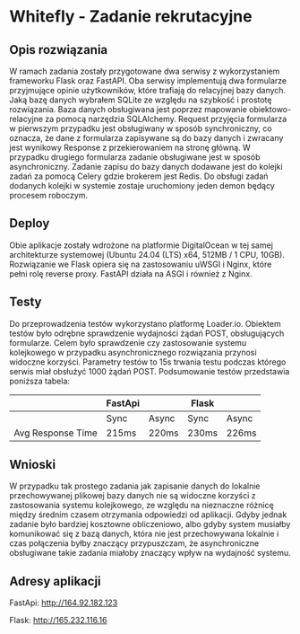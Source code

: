 # Whitefly - Zadanie rekrutacyjne

## Opis rozwiązania 

W ramach zadania zostały przygotowane dwa serwisy z wykorzystaniem frameworku Flask oraz FastAPI. Oba serwisy implementują dwa formularze przyjmujące opinie użytkowników, które trafiają do relacyjnej bazy danych.  Jaką bazę danych wybrałem SQLite ze względu na szybkość i prostotę rozwiązania. Baza danych obsługiwana jest poprzez mapowanie obiektowo-relacyjne za pomocą narzędzia SQLAlchemy. 
Request przyjęcia formularza w pierwszym przypadku jest obsługiwany w sposób synchroniczny, co oznacza, że dane z formularza zapisywane są do bazy danych i zwracany jest wynikowy Response z przekierowaniem na stronę główną. W przypadku drugiego formularza zadanie obsługiwane jest w sposób asynchroniczny. Zadanie zapisu do bazy danych dodawane jest do kolejki zadań za pomocą Celery gdzie brokerem jest Redis. Do obsługi zadań dodanych kolejki w systemie zostaje uruchomiony jeden demon będący procesem roboczym. 

## Deploy 

Obie aplikacje zostały wdrożone na platformie DigitalOcean w tej samej architekturze systemowej (Ubuntu 24.04 (LTS) x64, 512MB / 1 CPU, 10GB).  Rozwiązanie we Flask opiera się na zastosowaniu uWSGI i Nginx, które pełni rolę reverse proxy. FastAPI działa na ASGI i również z Nginx. 

## Testy 

Do przeprowadzenia testów wykorzystano platformę Loader.io. Obiektem testów było odrębne sprawdzenie wydajności żądań POST, obsługujących formularze. Celem było sprawdzenie czy zastosowanie systemu kolejkowego w przypadku asynchronicznego rozwiązania przynosi widoczne korzyści. Parametry testów to 15s trwania testu podczas którego serwis miał obsłużyć 1000 żądań POST. Podsumowanie testów przedstawia poniższa tabela:

|                   | FastApi |       | Flask |       |
|-------------------|---------|-------|-------|-------|
|                   | Sync    | Async | Sync  | Async |
| Avg Response Time | 215ms   | 220ms | 230ms | 226ms |

## Wnioski

W przypadku tak prostego zadania jak zapisanie danych do lokalnie przechowywanej plikowej bazy danych nie są widoczne korzyści z zastosowania systemu kolejkowego, ze względu na nieznaczne różnicę między średnim czasem otrzymania odpowiedzi od aplikacji. Gdyby jednak zadanie było bardziej kosztowne obliczeniowo, albo gdyby system musiałby komunikować się z bazą danych, która nie jest przechowywana lokalnie i czas połączenia byłby znaczący przypuszczam, że asynchroniczne obsługiwane takie zadania miałoby znaczący wpływ na wydajność systemu.

## Adresy aplikacji

FastApi: http://164.92.182.123

Flask:   http://165.232.116.16 
